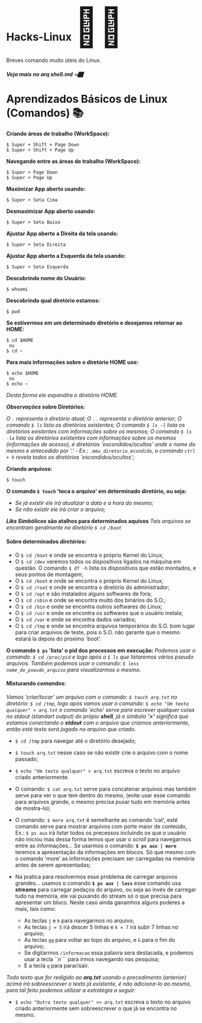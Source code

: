 # Hacks-Linux <span style="font-size: 100px">&#129497;&#127997;</span>
Breves comando muito úteis do Linux.

##### Veja mais no arq __shell.md__ <span>&#128072;&#127998;</span><br/> 

# Aprendizados Básicos de Linux (Comandos) :books:

__Criando áreas de trabalho (WorkSpace):__
```
$ Super + Shift + Page Down
$ Super + Shift + Page Up 
```

__Navegando entre as áreas de trabalho (WorkSpace):__
```
$ Super + Page Down 
$ Super + Page Up 
```

__Maximizar App aberto usando:__
```
$ Super + Seta Cima 
```

__Desmaximizar App aberto usando:__
```
$ Super + Seta Baixo 
```

__Ajustar App aberto a Direita da tela usando:__
```
$ Super + Seta Direita 
```

__Ajustar App aberto a Esquerda da tela usando:__
```
$ Super + Seta Esquerda 
```

__Descobrindo nome do Usuário:__
```
$ whoami
```

__Descobrindo qual diretório estamos:__
```
$ pwd
```

__Se estivermos em um determinado diretório e desejamos retornar ao HOME:__
```
$ cd $HOME
 ou 
$ cd ~
```

__Para mais informações sobre o diretório HOME use:__
```
$ echo $HOME
 ou
$ echo ~ 
```
_Desta forma ele expandira o diretório HOME._

___Observações_ sobre Diretórios:__

_O ```.``` representa o diretório atual;_
_O ```..``` representa o diretório anterior;_
_O comando ```$ ls``` lista os diretórios existentes;_
_O comando ```$ ls -l``` lista os diretórios existentes com informações sobre os mesmos;_
_O comando ```$ ls -la``` lista os diretórios existentes com informações sobre os mesmos (informações de acesso), é diretórios 'escondidos/ocultos' onde o nome do mesmo e antecedido por '.' - Ex.: ```.meu_diretorio_econdido```, o comando ```ctrl + h``` revela todos os diretórios 'escondidos/ocultos';_

__Criando arquivos:__
```
$ touch
```
__O comando ```$ touch``` 'toca o arquivo' em determinado diretório, ou seja:__
- _Se já existir ele irá atualizar a data e a hora do mesmo;_
- _Se não existir ele irá criar o arquivo;_

___Liks Simbólicos_ são atalhos para determinados aquivos__
_Tais arquivos se encontram geralmente no diretório ```$ cd /boot```_

#### Sobre determinados _diretórios_:
  - O ```$ cd /boot``` e onde se encontra o próprio Kernel do Linux;
  - O ```$ cd /dev``` veremos todos os dispositivos ligados na máquina em questão. O comando ```$ df -h``` lista os dispositivos que estão montados, e seus pontos de montagem;
  - O ```$ cd /boot``` e onde se encontra o próprio Kernel do Linux;
  - O ```$ cd /root``` e onde se encontra o diretório do administrador;
  - O ```$ cd /opt``` e são instalados alguns softwares de fora;
  - O ```$ cd /sbin``` e onde se encontra muito dos binários do S.O.;
  - O ```$ cd /bin``` e onde se encontra outros softwares do Linux;
  - O ```$ cd /usr``` e onde se encontra os softwares que o usuário instala;
  - O ```$ cd /var``` e onde se encontra dados variados;
  - O ```$ cd /tmp``` e onde se encontra arquivos temporários do S.O. bom lugar para criar arquivos de teste, pois o S.O. não garante que o mesmo estará la depois do proximo 'boot'.

__O comando ```$ ps``` 'lista' o pid dos processos em execução:__
_Podemos usar o comando: ```$ cd /proc/pid``` e logo após o ```$ ls``` que listaremos vários pseudo arquivos. Também podemos usar o comando: ```$ less nome_do_pseudo_arquivo``` para visualizarmos o mesmo._

#### Misturando _comandos_:
_Vamos 'criar/tocar' um arquivo com o comando: ```$ touch arq.txt``` no diretório: ```$ cd /tmp```, logo após vamos usar o comando: ```$ echo "Um texto qualquer" > arq.txt``` o comando 'echo' serve para escrever qualquer coisa no _stdout_ (standart output) do própio __shell__, já o símbolo __'>'__ significa que estamos conectando o __stdout__ com o arquivo que criamos anteriormente, então esté texto será jogado no arquivo que criado._

- ```$ cd /tmp``` para navegar até o diretório desejado;
- ```$ touch arq.txt``` nesse caso se não existir crie o arquivo com o nome passado;
- ```$ echo "Um texto qualquer" > arq.txt``` escreva o texto no arquivo criado anteriormente.
- O comando: ```$ cat arq.txt``` serve para concatenar arquivos mas também serve para ver o que tem dentro do mesmo, (evite usar esse comando para arquivos grande, o mesmo precisa puxar tudo em memória antes de mostra-lo);
- O comando: ```$ more arq.txt``` é semelhante ao comando 'cat', esté comando serve para mostrar arquivos com porte maior de conteúdo, Ex.: ```$ ps aux``` irá listar todos os precessos incluindo os que o usuário não iniciou mas dessa forma temos que usar o _scroll_ para navegarmos entre as informações... Se usarmos o comando: __```$ ps aux | more```__ teremos a apresentação da informações em blocos. Só que mesmo com o comando 'more' as informações precisam ser carregadas na memória antes de serem apresentadas;
- Na pratica para resolvermos esse problema de carregar arquivos grandes... usamos o comando __```$ ps aux | less```__ esse comando usa __streams__ para carregar pedaços do arquivo, ou seja ao invés de carregar tudo na memória, ele vai puxando do stream só o que precisa para apresentar um bloco. Neste caso ainda ganamhos alguns poderes a mais, tais como:
  
  - As teclas ```j``` e ```k``` para navegarmos no arquivo;
  - As teclas ```j = 5``` irá descer 5 linhas e ```k = 7``` irá subir 7 linhas no arquivo;
  -  As teclas ```gg``` para voltar ao topo do arquivo, e ```G``` para o fim do arquivo;
  - Se digitarmos ```/informacao``` essa palavra sera destacada, e podemos usar a tecla ``n``` para irmos navegando nas pesquisa;
  - E a tecla ```q``` para parar/sair.

_Todo texto que for redigido ao __arq.txt__ usando o precedimento (anterior) acima irá sobreescrever o texto já existente, é não adiciona-lo ao mesmo, para tal feito podemos utilizar a estratégia a seguir:_

- ```$ echo "Outro texto qualquer" >> arq.txt``` escreva o texto no arquivo criado anteriormente sem sobreescrever o que já se encontra no mesmo.


